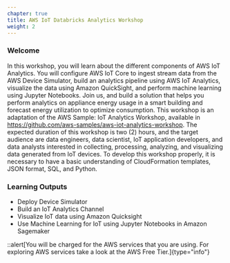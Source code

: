 ```yaml
---
chapter: true
title: AWS IoT Databricks Analytics Workshop
weight: 2
---
```



### Welcome

In this workshop, you will learn about the different components of AWS IoT Analytics. You will configure AWS IoT Core to ingest stream data from the AWS Device Simulator, build an analytics pipeline using AWS IoT Analytics, visualize the data using Amazon QuickSight, and perform machine learning using Jupyter Notebooks. Join us, and build a solution that helps you perform analytics on appliance energy usage in a smart building and forecast energy utilization to optimize consumption. This workshop is an adaptation of the AWS Sample: IoT Analytics Workshop, available in https://github.com/aws-samples/aws-iot-analytics-workshop. The expected duration of this workshop is two (2) hours, and the target audience are data engineers, data scientist, IoT application developers, and data analysts interested in collecting, processing, analyzing, and visualizing data generated from IoT devices. To develop this workshop properly, it is necessary to have a basic understanding of CloudFormation templates, JSON format, SQL, and Python.

### Learning Outputs
- Deploy Device Simulator
- Build an IoT Analytics Channel
- Visualize IoT data using Amazon Quicksight
- Use Machine Learning for IoT using Jupyter Notebooks in Amazon Sagemaker


::alert[You will be charged for the AWS services that you are using. For exploring AWS services take a look at the AWS Free Tier.]{type="info"}